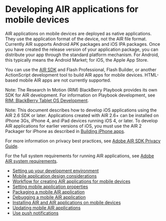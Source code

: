 # Developing AIR applications for mobile devices

AIR applications on mobile devices are deployed as native applications. They use
the application format of the device, not the AIR file format. Currently AIR
supports Android APK packages and iOS IPA packages. Once you have created the
release version of your application package, you can distribute your app through
the standard platform mechanism. For Android, this typically means the Android
Market; for iOS, the Apple App Store.

You can use the [AIR SDK](https://airsdk.harman.com/) and Flash Professional,
Flash Builder, or another ActionScript development tool to build AIR apps for
mobile devices. HTML-based mobile AIR apps are not currently supported.

Note: The Research In Motion (RIM) BlackBerry Playbook provides its own SDK for
AIR development. For information on Playbook development, see
[RIM: BlackBerry Tablet OS Development](https://web.archive.org/web/20120215075832/https://bdsc.webapps.blackberry.com/air/).

Note: This document describes how to develop iOS applications using the AIR 2.6
SDK or later. Applications created with AIR 2.6+ can be installed on iPhone 3Gs,
iPhone 4, and iPad devices running iOS 4, or later. To develop AIR applications
for earlier versions of iOS, you must use the AIR 2 Packager for iPhone as
described in
[Building iPhone apps](https://web.archive.org/web/20150414032840/http://help.adobe.com/en_US/as3/iphone/index.html).

For more information on privacy best practices, see
[Adobe AIR SDK Privacy Guide](http://www.adobe.com/go/learn_air_developer_privacy).

For the full system requirements for running AIR applications, see
[Adobe AIR system requirements](http://www.adobe.com/products/air/systemreqs/).

- [Setting up your development environment](WS2d929364fa0b81371f0a344f12a2038d1f4-8000.html)
- [Mobile application design considerations](WSfffb011ac560372f82c4ee412b1275403b-8000.html)
- [Workflow for creating AIR applications for mobile devices](WS901d38e593cd1bac1e63e3d1295c1072d7-8000.html)
- [Setting mobile application properties](WSfffb011ac560372f-5d0f4f25128cc9cd0cb-7ffe.html)
- [Packaging a mobile AIR application](WSfffb011ac560372f-5d0f4f25128cc9cd0cb-7ffb.html)
- [Debugging a mobile AIR application](WSfffb011ac560372f-5d0f4f25128cc9cd0cb-7ffa.html)
- [Installing AIR and AIR applications on mobile devices](WSfffb011ac560372f-5d0f4f25128cc9cd0cb-7ff6.html)
- [Updating mobile AIR applications](WS901d38e593cd1bac-77bd3ea112e2c0a7ed0-8000.html)
- [Use push notifications](WSd6d4f896b3a8801b7be2f55d138e29d5e40-8000.html)
